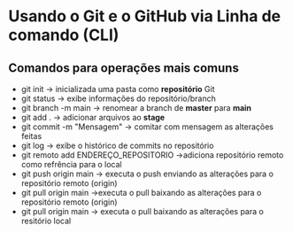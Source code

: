 # Usando o Git e o GitHub via Linha de comando (CLI)

## Comandos para operações mais comuns

- git init                      -> inicializada uma pasta como **repositório** Git
- git status                    -> exibe informações do repositório/branch
- git branch -m main            -> renomear a branch de **master** para **main**
- git add .                     -> adicionar arquivos ao **stage**
- git commit -m "Mensagem"      -> comitar com mensagem as alterações feitas
- git log -> exibe o histórico de commits no repositório
- git remoto add ENDEREÇO_REPOSITORIO ->adiciona repositório remoto como refrência para o local
- git push origin main         -> executa o push enviando as alterações para o repositório remoto (origin)
- git pull origin main         ->executa o pull baixando as alterações para o repositório remoto (origin)
- git pull origin main         -> executa o pull baixando as alterações para o resitório local
